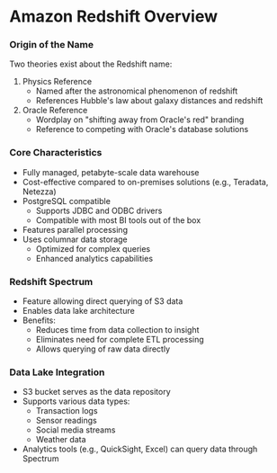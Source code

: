 # Amazon Redshift Overview

### Origin of the Name

Two theories exist about the Redshift name:

1. Physics Reference
   * Named after the astronomical phenomenon of redshift
   * References Hubble's law about galaxy distances and redshift
2. Oracle Reference
   * Wordplay on "shifting away from Oracle's red" branding
   * Reference to competing with Oracle's database solutions

### Core Characteristics

* Fully managed, petabyte-scale data warehouse
* Cost-effective compared to on-premises solutions (e.g., Teradata, Netezza)
* PostgreSQL compatible
  * Supports JDBC and ODBC drivers
  * Compatible with most BI tools out of the box
* Features parallel processing
* Uses columnar data storage
  * Optimized for complex queries
  * Enhanced analytics capabilities

### Redshift Spectrum

* Feature allowing direct querying of S3 data
* Enables data lake architecture
* Benefits:
  * Reduces time from data collection to insight
  * Eliminates need for complete ETL processing
  * Allows querying of raw data directly

### Data Lake Integration

* S3 bucket serves as the data repository
* Supports various data types:
  * Transaction logs
  * Sensor readings
  * Social media streams
  * Weather data
* Analytics tools (e.g., QuickSight, Excel) can query data through Spectrum
